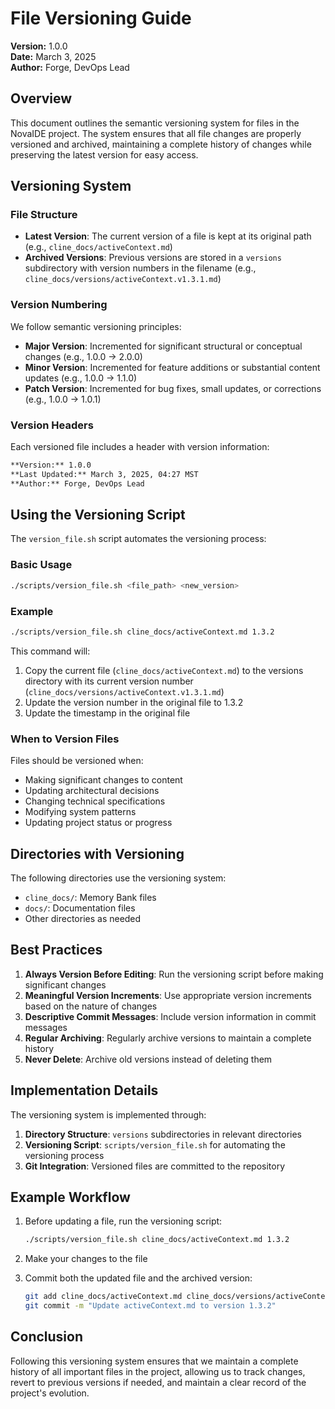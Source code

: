 # File Versioning Guide

**Version:** 1.0.0  
**Date:** March 3, 2025  
**Author:** Forge, DevOps Lead

## Overview

This document outlines the semantic versioning system for files in the NovaIDE project. The system ensures that all file changes are properly versioned and archived, maintaining a complete history of changes while preserving the latest version for easy access.

## Versioning System

### File Structure

- **Latest Version**: The current version of a file is kept at its original path (e.g., `cline_docs/activeContext.md`)
- **Archived Versions**: Previous versions are stored in a `versions` subdirectory with version numbers in the filename (e.g., `cline_docs/versions/activeContext.v1.3.1.md`)

### Version Numbering

We follow semantic versioning principles:

- **Major Version**: Incremented for significant structural or conceptual changes (e.g., 1.0.0 → 2.0.0)
- **Minor Version**: Incremented for feature additions or substantial content updates (e.g., 1.0.0 → 1.1.0)
- **Patch Version**: Incremented for bug fixes, small updates, or corrections (e.g., 1.0.0 → 1.0.1)

### Version Headers

Each versioned file includes a header with version information:

```markdown
**Version:** 1.0.0  
**Last Updated:** March 3, 2025, 04:27 MST  
**Author:** Forge, DevOps Lead
```

## Using the Versioning Script

The `version_file.sh` script automates the versioning process:

### Basic Usage

```bash
./scripts/version_file.sh <file_path> <new_version>
```

### Example

```bash
./scripts/version_file.sh cline_docs/activeContext.md 1.3.2
```

This command will:
1. Copy the current file (`cline_docs/activeContext.md`) to the versions directory with its current version number (`cline_docs/versions/activeContext.v1.3.1.md`)
2. Update the version number in the original file to 1.3.2
3. Update the timestamp in the original file

### When to Version Files

Files should be versioned when:

- Making significant changes to content
- Updating architectural decisions
- Changing technical specifications
- Modifying system patterns
- Updating project status or progress

## Directories with Versioning

The following directories use the versioning system:

- `cline_docs/`: Memory Bank files
- `docs/`: Documentation files
- Other directories as needed

## Best Practices

1. **Always Version Before Editing**: Run the versioning script before making significant changes
2. **Meaningful Version Increments**: Use appropriate version increments based on the nature of changes
3. **Descriptive Commit Messages**: Include version information in commit messages
4. **Regular Archiving**: Regularly archive versions to maintain a complete history
5. **Never Delete**: Archive old versions instead of deleting them

## Implementation Details

The versioning system is implemented through:

1. **Directory Structure**: `versions` subdirectories in relevant directories
2. **Versioning Script**: `scripts/version_file.sh` for automating the versioning process
3. **Git Integration**: Versioned files are committed to the repository

## Example Workflow

1. Before updating a file, run the versioning script:
   ```bash
   ./scripts/version_file.sh cline_docs/activeContext.md 1.3.2
   ```

2. Make your changes to the file

3. Commit both the updated file and the archived version:
   ```bash
   git add cline_docs/activeContext.md cline_docs/versions/activeContext.v1.3.1.md
   git commit -m "Update activeContext.md to version 1.3.2"
   ```

## Conclusion

Following this versioning system ensures that we maintain a complete history of all important files in the project, allowing us to track changes, revert to previous versions if needed, and maintain a clear record of the project's evolution.